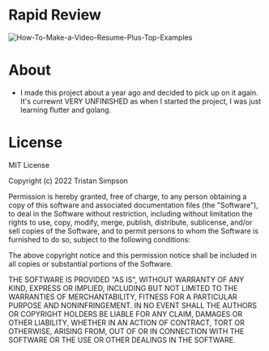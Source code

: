 # Rapid Review
![How-To-Make-a-Video-Resume-Plus-Top-Examples](https://user-images.githubusercontent.com/75189508/187347877-4ab2bc56-0c5b-47f7-9f80-ebc648fb722f.png)

# About
- I made this project about a year ago and decided to pick up on it again. It's currewnt VERY UNFINISHED as when I started the project, I was just learning flutter and golang.

# License
MIT License

Copyright (c) 2022 Tristan Simpson

Permission is hereby granted, free of charge, to any person obtaining a copy of this software and associated documentation files (the "Software"), to deal in the Software without restriction, including without limitation the rights to use, copy, modify, merge, publish, distribute, sublicense, and/or sell copies of the Software, and to permit persons to whom the Software is furnished to do so, subject to the following conditions:

The above copyright notice and this permission notice shall be included in all copies or substantial portions of the Software.

THE SOFTWARE IS PROVIDED "AS IS", WITHOUT WARRANTY OF ANY KIND, EXPRESS OR IMPLIED, INCLUDING BUT NOT LIMITED TO THE WARRANTIES OF MERCHANTABILITY, FITNESS FOR A PARTICULAR PURPOSE AND NONINFRINGEMENT. IN NO EVENT SHALL THE AUTHORS OR COPYRIGHT HOLDERS BE LIABLE FOR ANY CLAIM, DAMAGES OR OTHER LIABILITY, WHETHER IN AN ACTION OF CONTRACT, TORT OR OTHERWISE, ARISING FROM, OUT OF OR IN CONNECTION WITH THE SOFTWARE OR THE USE OR OTHER DEALINGS IN THE SOFTWARE.
